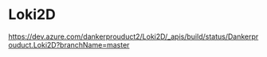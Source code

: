 # Loki2D

https://dev.azure.com/dankerprouduct2/Loki2D/_apis/build/status/Dankerprouduct.Loki2D?branchName=master
